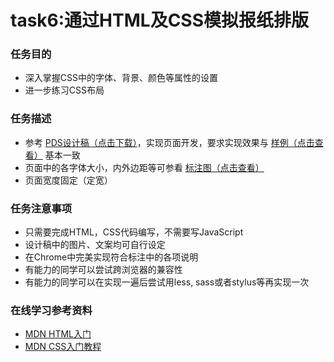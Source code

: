 # task6:通过HTML及CSS模拟报纸排版

### 任务目的
 * 深入掌握CSS中的字体、背景、颜色等属性的设置
 * 进一步练习CSS布局

### 任务描述
 * 参考 [PDS设计稿（点击下载）](http://7xrp04.com1.z0.glb.clouddn.com/task_1_6_1.psd)，实现页面开发，要求实现效果与 [样例（点击查看）](http://7xrp04.com1.z0.glb.clouddn.com/task_1_6_2.jpg) 基本一致
 * 页面中的各字体大小，内外边距等可参看 [标注图（点击查看）](http://7xrp04.com1.z0.glb.clouddn.com/task_1_6_3.jpg)
 * 页面宽度固定（定宽）

### 任务注意事项
 * 只需要完成HTML，CSS代码编写，不需要写JavaScript
 * 设计稿中的图片、文案均可自行设定
 * 在Chrome中完美实现符合标注中的各项说明
 * 有能力的同学可以尝试跨浏览器的兼容性
 * 有能力的同学可以在实现一遍后尝试用less, sass或者stylus等再实现一次

### 在线学习参考资料
 * [MDN HTML入门](https://developer.mozilla.org/zh-CN/docs/Web/Guide/HTML/Introduction)
 * [MDN CSS入门教程](https://developer.mozilla.org/zh-CN/docs/Web/Guide/CSS/Getting_started)
